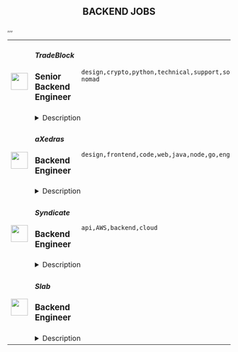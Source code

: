 <div align="center"><h2>BACKEND JOBS</h2></div><table><tr>
                <td width="100" height="100" rowspan="2">
                    <img src="https://remoteok.com/assets/img/jobs/f80e2ddc26e0f0b143f0b53265e9ae3b1672298134.png" width="38px" height="auto">
                </td>
                <td width="300">
                    <h5>TradeBlock</h5>
                    <h3>Senior Backend Engineer</h3>
                </td>
                <td width="300">
                    <code>design,crypto,python,technical,support,software,code,web,financial,senior,reliability,engineer,linux,backend,digital nomad</code>
                </td>
                <td width="200">
                <text>1 days ago</text>
                </td>
                <td width="100" rowspan="2">
                <a href="https://remoteOK.com/remote-jobs/remote-senior-backend-engineer-tradeblock-171306" align="right" target="_blank">Apply</a>
                </td>
            </tr>
            <tr>
                <td colspan="3">
                <details><summary>Description</summary>
                <div class="content-intro"><p><span style="text-decoration:underline;"><strong>About The Company</strong></span><br><span style="font-weight:400;">TradeBlock is the leading institutional digital assets trading platform. TradeBlock provides standardized connectivity and a powerful suite of tools to capture the end-to-end trade lifecycle for liquidity providers, asset managers, corporate clients, and exchanges, among others.</span></p></div><p><span style="text-decoration:underline;"><strong>About the Role</strong></span></p>
<p><em>Budgeted Salary Range:</em> $175k - $225k</p>
<p>Our engineers build and maintain the technology underpinning our OTC trading platform. They are responsible for core software development, data ingestion, transformation and distribution, as well as measuring and improving the performance of our systems. The ideal candidate will have experience in crypto currencies, capital markets and/or FX, solid understanding of data structures and algorithms, and very strong Python programming skills.</p>
<p> </p>
<p><span style="text-decoration:underline;"><strong>Responsibilities</strong></span></p>
<ul>
<li>Manage multiple systems that communicate with one another via APIs (REST & WebSocket</li>
<li>Develop and maintain applications that support our core business offerings, placing an emphasis on their reliability and performance.</li>
<li>Write and document reliable and reusable code to advance our existing products and to develop new solutions, rigorously adhering to the requirements outlined by our Product team.</li>
<li>Ability to analyze application and performance issues that span multiple interdependent systems in real time.</li>
<li>Provide quick resolutions to production issues.</li>
<li>Contribute technical input for the planning and design process of new and existing systems.</li>
</ul>
<p><span style="text-decoration:underline;"><strong>Requirements </strong></span></p>
<ul>
<li>Advanced Linux experience</li>
<li>Advanced Python experience</li>
<li>Experience with Python frameworks</li>
<li>Understanding of the OSI model and especially proficient understanding of the application layer</li>
<li>Knowledge of AWS</li>
<li>Advanced understanding of the concepts and fundamentals behind modern day Web APIs</li>
</ul>
<p><span style="text-decoration:underline;"><strong>Preferred</strong></span></p>
<ul>
<li>5+ years of experience with Linux</li>
<li>5+ years of experience with Python</li>
<li>3+ years of experience with AWS</li>
<li>3+ years of experience with SQL</li>
<li>Experience with Nginx</li>
<li>Experience with HAProxy</li>
<li>Experience working with software for financial markets (crypto, FX, etc.)</li>
</ul>
<p><span style="text-decoration:underline;"><strong>Technologies</strong></span></p>
<p>AWS, PostgreSQL, Linux, Redis, Python, HAProxy, Javascript, Graphite/Grafana, Nginx, Django, Git</p>
<p> </p><div class="content-conclusion">
<p><span style="text-decoration:underline;"><strong>Benefits Highlights</strong></span></p>
<ul>
<li>90% of Medical, Dental, Vision costs covered by TradeBlock (Coverage starts from day one)</li>
<li>401k Match w/ 5% company match</li>
<li>Flexible PTO (Taking time off is important and encouraged)</li>
<li>Opportunities for Equity in Digital Currency Group</li>
<li>Paid Family Leave for mothers and fathers</li>
<li>All new employees receive a WFH stipend.</li>
</ul>
</div><br/><br/>Please mention the word **ELATION** and tag RNzQuOTguMjI4LjExMg== when applying to show you read the job post completely (#RNzQuOTguMjI4LjExMg==). This is a beta feature to avoid spam applicants. Companies can search these words to find applicants that read this and see they're human.
                </details>
                </td>
            </tr>,<tr>
                <td width="100" height="100" rowspan="2">
                    <img src="https://remoteok.com/assets/img/jobs/6d030db936cd08ad412dd2bb851c72c21672125350.jpg" width="38px" height="auto">
                </td>
                <td width="300">
                    <h5>aXedras</h5>
                    <h3>Backend Engineer</h3>
                </td>
                <td width="300">
                    <code>design,frontend,code,web,java,node,go,engineer,linux,backend,digital nomad</code>
                </td>
                <td width="200">
                <text>3 days ago</text>
                </td>
                <td width="100" rowspan="2">
                <a href="https://remoteOK.com/remote-jobs/remote-backend-engineer-axedras-170338" align="right" target="_blank">Apply</a>
                </td>
            </tr>
            <tr>
                <td colspan="3">
                <details><summary>Description</summary>
                <h3>Who we are</h3>

<p>aXedrasâ¢ vision is to connect and digitalize the precious metal industry. We combine bullion market expertise and cutting-edge information technology to create significant benefits for the stakeholders of the precious metals industry.</p>

<h3>What we do</h3>

<p>aXedrasâ¢ builds and runs the Bullion Integrity Ledgerâ¢ - a trusted digital network based on latest DLT - on which market participants in the precious metals industry can interact with each other to maintain shared ledgers of product and ownership information. The technology of the Bullion Integrity Ledgerâ¢ enables to digitally reflect manifold precious metals industry use cases and applications along the entire value-chain.</p>

<h3>What you will do</h3>

<p>You will have the opportunity to join an innovative and agile IT project within a fast growing and dynamic start-up company. You will to be part of a highly motivated, cross-functional team! You will get the chance to take a driving role in the design and development of the entire stack, with a focus on the microservice components.</p>

<h3>Our Stack</h3>

<p>We develop on GitLab, using Kotlin, Gradle, Docker, NodeJS, React, Terraform and Ansible. An instance of the aXedrasâ¢ stack is composed of a R3 Corda blockchain node, a set of JVM/Spring-Boot-based microservices to control and connect the node to our frontend, and the React-based user interface. Each network member owns its own stack, which is hosted and operated by the customers either on-premise or in the cloud.</p>

<h3>Who we are looking for</h3>

<ul>
        <li>Applications of all seniority levels are welcome but experience with designing and developing backend applications using Java 8 or another JVM language (preferably Kotlin) is expected.</li>
        <li>Masterâs/Bachelorâs degree in computer science or in a related field</li>
        <li>Capable of bootstrapping a backend project from scratch</li>
        <li>Proficient in structuring and developing RESTful API</li>
        <li>Knowledge of Spring Boot, JPA/Hibernate, SQL, Gradle</li>
        <li>Solid understanding of distributed systems, microservice architecture, IPC/RPC and serialization frameworks, web services and network protocols</li>
        <li>Experience with DevOps, CI/CD, build/deployment-automation, Gitlab pipelines, Linux and Docker</li>
        <li>Knowledge of DLT/blockchain and specifically R3 Corda is a plus</li>
        <li>Non JVM experience like Go or Rust experience is a plus</li>
        <li>Understanding of frontend development in React, Angular, etc. is a plus</li>
        <li>Proficient in code versioning with Git</li>
        <li>Fixed (Swiss work permit & residency required) or contractor (remote worldwide, +/- 2h CET preferred) employment is possible</li>
        <li>Proficient in English</li>
        <li>German, Italian or Spanish is a plus</li>
</ul>

<h3>How to apply</h3>

<p>Please send your full application CV. A motivation or cover letter is not required. Also, the diplomas specified in your CV do not have to be attached and will be checked at a later stage.</p><br/><br/>Please mention the word **REVELATION** and tag RNzQuOTguMjI4LjExMg== when applying to show you read the job post completely (#RNzQuOTguMjI4LjExMg==). This is a beta feature to avoid spam applicants. Companies can search these words to find applicants that read this and see they're human.
                </details>
                </td>
            </tr>,<tr>
                <td width="100" height="100" rowspan="2">
                    <img src="https://remotive.com/job/1535605/logo" width="38px" height="auto">
                </td>
                <td width="300">
                    <h5>Syndicate</h5>
                    <h3>Backend Engineer</h3>
                </td>
                <td width="300">
                    <code>api,AWS,backend,cloud</code>
                </td>
                <td width="200">
                <text>1 days ago</text>
                </td>
                <td width="100" rowspan="2">
                <a href="https://remotive.com/remote-jobs/software-dev/backend-engineer-1535605" align="right" target="_blank">Apply</a>
                </td>
            </tr>
            <tr>
                <td colspan="3">
                <details><summary>Description</summary>
                <div class="h1">About Us</div>
<p style="min-height: 1.5em;">Within the next decade, investing will be decentralized, democratized, and community-driven. Syndicate is building the infrastructure to enable this at scale—we’re developing decentralized investing and social networking protocols, advanced legal tech solutions, and a next-gen social networking platform that empowers communities to raise, coordinate, and invest capital like never before.</p>
<p style="min-height: 1.5em;">Founded in Jan 2021, we've raised over $20M from values-aligned leaders who represent a diverse array of industries and communities, including firms like Andreessen Horowitz and its Cultural Leadership Fund, IDEO CoLab Ventures, Variant, Electric Capital, and over 200 others. We've also partnered with and received investment from over 100 community partners.</p>
<p style="min-height: 1.5em;">Our first product allows anyone to start an investing syndicate on the Ethereum for just the cost of gas. The typical fees to set up an investing syndicate average $12,000 which allows us to be up to <strong>1,200x less expensive</strong> than traditional methods. We're using public blockchain technology to expand access to venture capital for entrepreneurs around the world because we believe that venture capital should be widely available rather than only accessible in a small handful of cities.</p>
<p style="min-height: 1.5em;"> </p>
<div class="h2">We're a Remote-First Company</div>
<p style="min-height: 1.5em;">We're proud to be a globally distributed company that's remote forever. Many companies have had to adopt remote work, but you could say we were born into it. That keeps things simple and efficient—you can work from almost anywhere, without worrying about a commute, rigid schedule, or retrofitting old processes into new ways of working.</p>
<p style="min-height: 1.5em;">We’ve built a top-notch remote culture that includes things like a home office stipend, travel reimbursement, and unlimited time off, regular in-person meetups around the world (including at least once a year where we fly the whole company out to a shared summit), and many more benefits to help you do your best work wherever you are.</p>
<p style="min-height: 1.5em;">For most roles, we welcome applicants from anywhere in the world as long as the hours you choose overlap with the Pacific US timezone for meetings.</p>
<p style="min-height: 1.5em;"> </p>
<div class="h2">Diversity and Inclusion</div>
<p style="min-height: 1.5em;">At Syndicate, we're building a fundamentally revolutionary product—one that promises to democratize finance in a way never before attempted. That starts with a diverse, inclusive, affirming, and welcoming team. We are deeply committed to these principles as a core value, and proud to be an equal opportunity workplace. If you're a member of an underrepresented or marginalized group, we strongly encourage you to apply.</p>
<p style="min-height: 1.5em;"> </p>
<div class="h1">The Role</div>
<p style="min-height: 1.5em;">We're looking for a Senior Backend Engineer to architect and build systems at the intersection of our protocol and product engineering teams. You will be at the forefront of building inclusive capital allocation tools in web3 and work with a diverse, world-class team of engineers, designers, and product managers.</p>
<p style="min-height: 1.5em;">We welcome applicants from anywhere in the world, but given the collaborative nature of engineering, the hours you choose must have several hours of overlap with San Francisco's and New York's time zones.</p>
<p style="min-height: 1.5em;">This role will pay between $160,000-$220,000 per year.</p>
<p style="min-height: 1.5em;"><strong>You Will:</strong></p>
<ul style="">
<li style="">
<p style="min-height: 1.5em;">Own and solve challenging problems from end-to-end to create and launch products and features that customers love</p>
</li>
<li style="">
<p style="min-height: 1.5em;">Build across the application and data stack using a variety of modern coding languages and tools (Typescript, Node.js, GraphQL, SQL databases, Solidity, among others)</p>
</li>
<li style="">
<p style="min-height: 1.5em;">Design, build, and deploy systems using serverless architecture that interface with both the frontend and protocol</p>
</li>
<li style="">
<p style="min-height: 1.5em;">Closely collaborate with frontend and protocol engineers, and with cross-functional partners including product managers, designers and company leadership, to ship products that consistently raise the bar</p>
</li>
<li style="">
<p style="min-height: 1.5em;">Lead teams and mentor engineers while building a supportive team culture</p>
</li>
</ul>
<p style="min-height: 1.5em;"><strong>Requirements:</strong></p>
<ul style="">
<li style="">
<p style="min-height: 1.5em;">At least 5 years of experience building scalable backends in a production environment at scale</p>
</li>
<li style="">
<p style="min-height: 1.5em;">Experience working with cloud-first backend frameworks and languages, such as Golang, Rust, or Typescript</p>
</li>
<li style="">
<p style="min-height: 1.5em;">Experience architecting modern applications and data stacks</p>
</li>
<li style="">
<p style="min-height: 1.5em;">Familiarity with building for, and deploying on, modern cloud services such as AWS and GCP</p>
</li>
<li style="">
<p style="min-height: 1.5em;">Familiarity with microservice infrastructure tools, such as Kubernetes and Terraform</p>
</li>
<li style="">
<p style="min-height: 1.5em;">You are self-directed, innovative, and biased towards action in fast-paced environments</p>
</li>
<li style="">
<p style="min-height: 1.5em;">Superb communication, collaboration, and organizational skills</p>
</li>
</ul>
<p style="min-height: 1.5em;"><strong>Nice to Haves:</strong></p>
<ul style="">
<li style="">
<p style="min-height: 1.5em;">Experience interacting with core web3 tooling such as <code>web3.js</code>, <code>Infura</code>, and <code>MetaMask API</code></p>
</li>
<li style="">
<p style="min-height: 1.5em;">Experience building or working with real-time indexers</p>
</li>
</ul>
<img src="https://remotive.com/job/track/1535605/blank.gif?source=public_api" alt=""/>
                </details>
                </td>
            </tr>,<tr>
                <td width="100" height="100" rowspan="2">
                    <img src="https://pbs.twimg.com/profile_images/1445184469132926979/udMW3mSs_400x400.jpg" width="38px" height="auto">
                </td>
                <td width="300">
                    <h5>Slab</h5>
                    <h3>Backend Engineer</h3>
                </td>
                <td width="300">
                    <code></code>
                </td>
                <td width="200">
                <text>0 days ago</text>
                </td>
                <td width="100" rowspan="2">
                <a href="https://jobs.lever.co/slab/e97d694f-2ef9-47e7-8599-c6e624e4d084" align="right" target="_blank">Apply</a>
                </td>
            </tr>
            <tr>
                <td colspan="3">
                <details><summary>Description</summary>
                <div class="section page-centered" data-qa="job-description"><div><b style="font-size: 18px">About: </b></div><div><br></div><div>At&nbsp;<a href="https://slab.com/" class="postings-link">Slab</a>, we believe that knowledge is the foundation of any organization's success. When a team's collective knowledge is accessible, that team's potential is limitless. That's why we're making the workplace a source of learning and purpose through knowledge-sharing. Our product helps teams easily create, organize, and discover knowledge across the entire company, from non-technical to tech-savvy. Thousands of customers rely on Slab across their entire workforces, including Asana, Benchling, and Fivetran.</div><div><br></div><div>As a small product-focused company, you'll join a team of experienced engineers, working on shipping features that delight users, fixing issues that get in their way while keeping our codebase, infrastructure, and tooling modern and well-maintained. We are globally distributed, with processes that minimize meetings and overhead, letting makers build on the maker's schedule.</div></div><div class="section page-centered"><div><h3>Technologies we use:</h3><ul class="posting-requirements plain-list"><ul><li>React + TypeScript + Sass</li><li>GraphQL + Apollo + Absinthe</li><li>Elixir + Phoenix</li><li>Postgres + Redis</li><li>Docker + Kubernetes</li><li>Google Cloud Platform </li></ul></ul></div></div><div class="section page-centered"><div><h3>Sound like you? </h3><ul class="posting-requirements plain-list"><ul><li>You have a strong technical background, with experience solving complex problems within a software development team</li><li>You love delighting users with great product experiences and resolving issues that get in their way</li><li>You're curious to learn and demonstrate the ability to do so very quickly</li><li>You communicate with clearly and concisely, whether with teammates or users</li><li>You are self-motivated and possess a strong work ethic</li><li>You are passionate about knowledge-sharing and identify with Slab's mission and values</li></ul></ul></div></div><div class="section page-centered"><div><h3>What we value:</h3><ul class="posting-requirements plain-list"><ul><li><b>Stay lean</b>&nbsp;- We strive for the greatest possible impact with the fewest number of employees. We empower our teammates with the most leveraged tools and efficient processes.</li><li><b>Default to open</b>&nbsp;- We encourage and nurture open exchanges of knowledge and ideas — while acting with respect and regard for each other.</li><li><b>Think rigorously</b>&nbsp;- We act and execute after careful thought and examination of known information, while acknowledging the risks we accept in its absence.</li><li><b>Say no</b>&nbsp;- We aim to deliver exceptionally high value in a small set of focus areas. We willingly abstain from good ideas to give only the most promising paths the attention they deserve.</li><li><b>The best prevails</b>&nbsp;- Whether an idea or an individual, the best will rise to the top at Slab. Ideas we pursue can come from anywhere, and individuals gain responsibilities due to outperformance.</li><li><b>Global optimization</b>&nbsp;- We believe that our mission — to make the workplace a source of learning and purpose — is the ultimate priority, above any single project, team, or individual.</li></ul></ul></div></div><div class="section page-centered"><div><h3>Benefits:</h3><ul class="posting-requirements plain-list"><ul><li>Full health insurance (USA) or stipend (International)</li><li>Wellness &amp; remote work stipends</li><li>$5k workspace setup, renewed biannually</li><li>7-year options exercise window</li></ul></ul></div></div><!--[2022-11-28] [GOLD-2535] Remove payTransparencyV1 when feature flag is fully removed--><div class="section page-centered" data-qa="closing-description"><div><i>Slab is an equal opportunity employer. We welcome people of diverse backgrounds, experiences, and perspectives.</i></div></div><div class="section page-centered last-section-apply" data-qa="btn-apply-bottom"><a class="postings-btn template-btn-submit hex-color" data-qa="show-page-apply" href="https://jobs.lever.co/slab/e97d694f-2ef9-47e7-8599-c6e624e4d084/apply">Apply for this job</a></div>
                </details>
                </td>
            </tr></table>